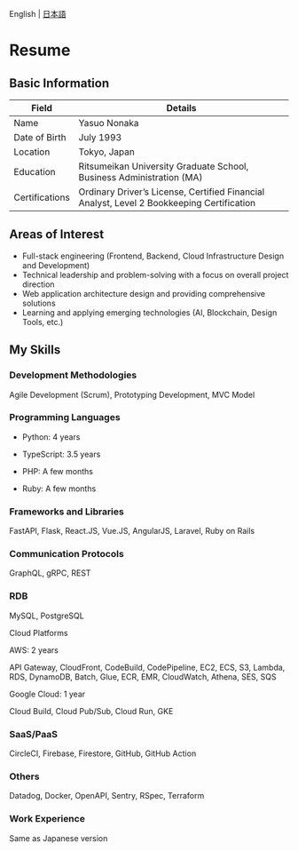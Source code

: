 English | [日本語](README.md)

# Resume

## Basic Information

| Field   | Details                                                    |
| -------- | ------------------------------------------------------- |
| Name     | Yasuo Nonaka                                     |
| Date of Birth | July 1993                                           |
| Location   | Tokyo, Japan                                                  |
| Education | Ritsumeikan University Graduate School, Business Administration (MA)              |
| Certifications     | Ordinary Driver’s License, Certified Financial Analyst, Level 2 Bookkeeping Certification |

## Areas of Interest

- Full-stack engineering (Frontend, Backend, Cloud Infrastructure Design and Development)
- Technical leadership and problem-solving with a focus on overall project direction
- Web application architecture design and providing comprehensive solutions
- Learning and applying emerging technologies (AI, Blockchain, Design Tools, etc.)

## My Skills

### Development Methodologies

Agile Development (Scrum), Prototyping Development, MVC Model

### Programming Languages

- Python: 4 years

- TypeScript: 3.5 years

- PHP: A few months

- Ruby: A few months

### Frameworks and Libraries

FastAPI, Flask, React.JS, Vue.JS, AngularJS, Laravel, Ruby on Rails

### Communication Protocols

GraphQL, gRPC, REST

### RDB

MySQL, PostgreSQL

Cloud Platforms

AWS: 2 years

API Gateway, CloudFront, CodeBuild, CodePipeline, EC2, ECS, S3, Lambda, RDS, DynamoDB, Batch, Glue, ECR, EMR, CloudWatch, Athena, SES, SQS

Google Cloud: 1 year

Cloud Build, Cloud Pub/Sub, Cloud Run, GKE

### SaaS/PaaS

CircleCI, Firebase, Firestore, GitHub, GitHub Action

### Others

Datadog, Docker, OpenAPI, Sentry, RSpec, Terraform

### Work Experience

Same as Japanese version